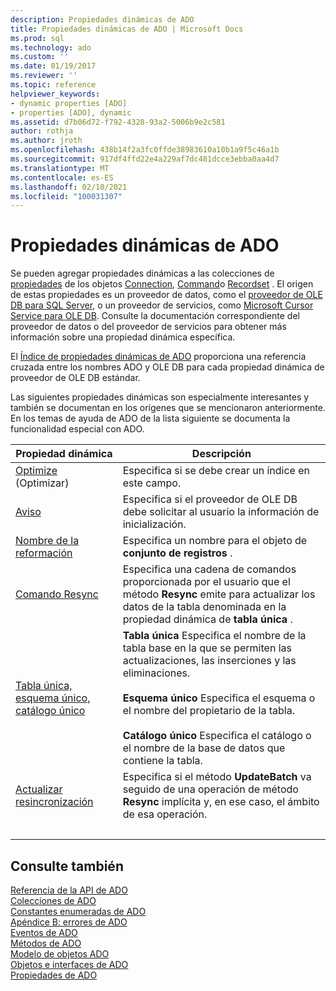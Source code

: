 ```yaml
---
description: Propiedades dinámicas de ADO
title: Propiedades dinámicas de ADO | Microsoft Docs
ms.prod: sql
ms.technology: ado
ms.custom: ''
ms.date: 01/19/2017
ms.reviewer: ''
ms.topic: reference
helpviewer_keywords:
- dynamic properties [ADO]
- properties [ADO], dynamic
ms.assetid: d7b06d72-f792-4328-93a2-5006b9e2c581
author: rothja
ms.author: jroth
ms.openlocfilehash: 438b14f2a3fc0ffde38983610a10b1a9f5c46a1b
ms.sourcegitcommit: 917df4ffd22e4a229af7dc481dcce3ebba0aa4d7
ms.translationtype: MT
ms.contentlocale: es-ES
ms.lasthandoff: 02/10/2021
ms.locfileid: "100031307"
---
```

# <a name="ado-dynamic-properties"></a>Propiedades dinámicas de ADO
Se pueden agregar propiedades dinámicas a las colecciones de [propiedades](./properties-collection-ado.md) de los objetos [Connection](./connection-object-ado.md), [Command](./command-object-ado.md)o [Recordset](./recordset-object-ado.md) . El origen de estas propiedades es un proveedor de datos, como el [proveedor de OLE DB para SQL Server](../../guide/appendixes/microsoft-ole-db-provider-for-sql-server.md), o un proveedor de servicios, como [Microsoft Cursor Service para OLE DB](../../guide/appendixes/microsoft-cursor-service-for-ole-db-ado-service-component.md). Consulte la documentación correspondiente del proveedor de datos o del proveedor de servicios para obtener más información sobre una propiedad dinámica específica.  
  
 El [Índice de propiedades dinámicas de ADO](./ado-dynamic-property-index.md) proporciona una referencia cruzada entre los nombres ADO y OLE DB para cada propiedad dinámica de proveedor de OLE DB estándar.  
  
 Las siguientes propiedades dinámicas son especialmente interesantes y también se documentan en los orígenes que se mencionaron anteriormente. En los temas de ayuda de ADO de la lista siguiente se documenta la funcionalidad especial con ADO.  
  
|Propiedad dinámica|Descripción|  
|-|-|  
|[Optimize](./optimize-property-dynamic-ado.md) (Optimizar)|Especifica si se debe crear un índice en este campo.|  
|[Aviso](./prompt-property-dynamic-ado.md)|Especifica si el proveedor de OLE DB debe solicitar al usuario la información de inicialización.|  
|[Nombre de la reformación](./reshape-name-property-dynamic-ado.md)|Especifica un nombre para el objeto de **conjunto de registros** .|  
|[Comando Resync](./resync-command-property-dynamic-ado.md)|Especifica una cadena de comandos proporcionada por el usuario que el método **Resync** emite para actualizar los datos de la tabla denominada en la propiedad dinámica de **tabla única** .|  
|[Tabla única, esquema único, catálogo único](./unique-table-unique-schema-unique-catalog-properties-dynamic-ado.md)|**Tabla única** Especifica el nombre de la tabla base en la que se permiten las actualizaciones, las inserciones y las eliminaciones.<br /><br /> **Esquema único** Especifica el esquema o el nombre del propietario de la tabla.<br /><br /> **Catálogo único** Especifica el catálogo o el nombre de la base de datos que contiene la tabla.|  
|[Actualizar resincronización](./update-resync-property-dynamic-ado.md)|Especifica si el método **UpdateBatch** va seguido de una operación de método **Resync** implícita y, en ese caso, el ámbito de esa operación.|
| &nbsp; | &nbsp; |

## <a name="see-also"></a>Consulte también  
 [Referencia de la API de ADO](./ado-api-reference.md)   
 [Colecciones de ADO](./ado-collections.md)   
 [Constantes enumeradas de ADO](./ado-enumerated-constants.md)   
 [Apéndice B: errores de ADO](../../guide/appendixes/appendix-b-ado-errors.md)   
 [Eventos de ADO](./ado-events.md)   
 [Métodos de ADO](./ado-methods.md)   
 [Modelo de objetos ADO](./ado-object-model.md)   
 [Objetos e interfaces de ADO](./ado-objects-and-interfaces.md)   
 [Propiedades de ADO](./ado-properties.md)